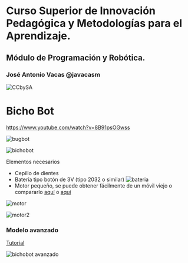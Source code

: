 # Curso Superior de Innovación Pedagógica y Metodologías para el Aprendizaje.

## Módulo de Programación y Robótica.

### José Antonio Vacas @javacasm

![CCbySA](imagenes/CCbySQ_88x31.png)

# Bicho Bot

https://www.youtube.com/watch?v=8B91psOGwss

![bugbot](https://encrypted-tbn0.gstatic.com/images?q=tbn:ANd9GcSuxblcckhyzet4KvzZNuIBrK_K_nmkJH0A9LjNXRdGz7ZItrEkYA)

![bichobot](http://4.bp.blogspot.com/-bEec6UZ20dM/VYWdtH0bMpI/AAAAAAAACJY/FReO40A_gxQ/s1600/bichobot.jpg)

Elementos necesarios

* Cepillo de dientes
* Batería tipo botón de 3V (tipo 2032 o similar)
![bateria](http://www.onlybatteries.com/webimages/images/19548.jpg)
* Motor pequeño, se puede obtener fácilmente de un móvil viejo o compararlo [aquí](https://es.aliexpress.com/store/product/10pcs-Pager-and-Cell-Phone-Vibrating-Micro-Motor-2-5V-4-0VDC-With-Two-Leads-s883/401948_741811044.html) o [aquí](https://es.aliexpress.com/store/product/Hot-Sale-Coin-Flat-Vibrating-Micro-Motor-DC-3V-8mm-For-Pager-and-Cell-Phone-Mobile/1523131_32698585322.html)

![motor](https://ae01.alicdn.com/kf/HTB1hDz9KpXXXXchXVXXq6xXFXXXQ/10-unids-2-5V-4-0VDC-Pager-y-Micro-Motor-de-Vibración-Del-Teléfono-Celular-Con.jpg_640x640.jpg)

![motor2](https://ae01.alicdn.com/kf/HTB1ApTfKVXXXXbeXVXXq6xXFXXXB/Hot-Sale-Coin-Flat-Vibrating-Micro-Motor-DC-3V-8mm-For-Pager-and-Cell-Phone-Mobile.jpg_220x220.jpg)


### Modelo avanzado

[Tutorial](https://www.instructables.com/id/Light-Sensing-Bristlebot/?ALLSTEPS)

![bichobot avanzado](https://cdn.instructables.com/F5J/99HF/IY3D2P69/F5J99HFIY3D2P69.MEDIUM.jpg?width=614)
